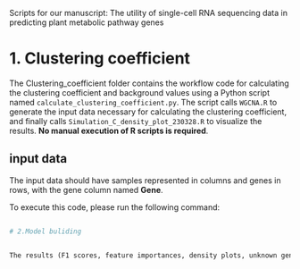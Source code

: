 Scripts for our manuscript: The utility of single-cell RNA sequencing data in predicting plant metabolic pathway genes

# 1. Clustering coefficient
The Clustering_coefficient folder contains the workflow code for calculating the clustering coefficient and background values using a Python script named `calculate_clustering_coefficient.py`. The script calls `WGCNA.R` to generate the input data necessary for calculating the clustering coefficient, and finally calls `Simulation_C_density_plot_230328.R` to visualize the results. **No manual execution of R scripts is required**.

## input data
The input data should have samples represented in columns and genes in rows, with the gene column named **Gene**.

To execute this code, please run the following command:
```python calculate_clustering_coefficient.py input_data.csv

# 2.Model buliding


The results (F1 scores, feature importances, density plots, unknown gene predictions) will be stored in the `Result_All/` folder.